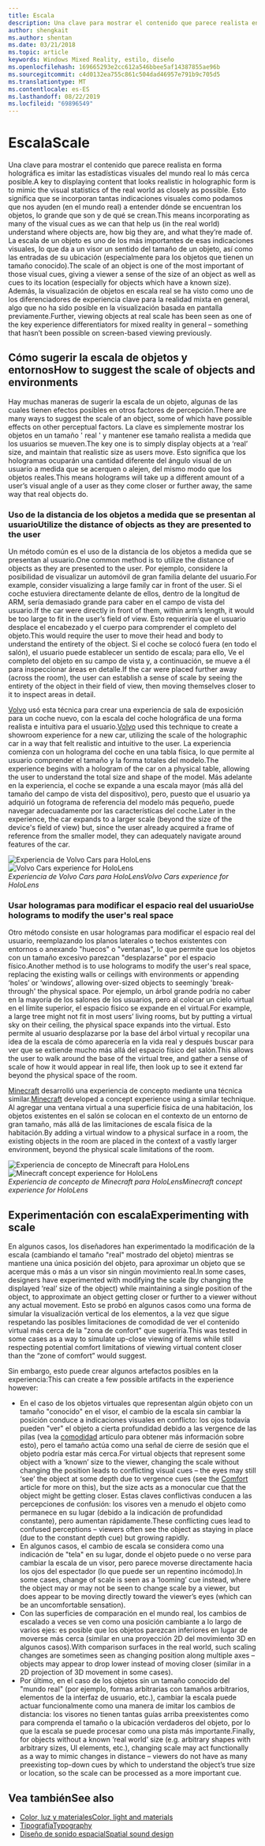 ```yaml
---
title: Escala
description: Una clave para mostrar el contenido que parece realista en forma holográfica es imitar las estadísticas visuales del mundo real lo más cerca posible.
author: shengkait
ms.author: shentan
ms.date: 03/21/2018
ms.topic: article
keywords: Windows Mixed Reality, estilo, diseño
ms.openlocfilehash: 169665293e2cc612a546bbee5af14387855ae96b
ms.sourcegitcommit: c4d0132ea755c861c504dad46957e791b9c705d5
ms.translationtype: MT
ms.contentlocale: es-ES
ms.lasthandoff: 08/22/2019
ms.locfileid: "69896549"
---
```

# <a name="scale"></a><span data-ttu-id="b8ca8-104">Escala</span><span class="sxs-lookup"><span data-stu-id="b8ca8-104">Scale</span></span>

<span data-ttu-id="b8ca8-105">Una clave para mostrar el contenido que parece realista en forma holográfica es imitar las estadísticas visuales del mundo real lo más cerca posible.</span><span class="sxs-lookup"><span data-stu-id="b8ca8-105">A key to displaying content that looks realistic in holographic form is to mimic the visual statistics of the real world as closely as possible.</span></span> <span data-ttu-id="b8ca8-106">Esto significa que se incorporan tantas indicaciones visuales como podamos que nos ayuden (en el mundo real) a entender dónde se encuentran los objetos, lo grande que son y de qué se crean.</span><span class="sxs-lookup"><span data-stu-id="b8ca8-106">This means incorporating as many of the visual cues as we can that help us (in the real world) understand where objects are, how big they are, and what they’re made of.</span></span> <span data-ttu-id="b8ca8-107">La escala de un objeto es uno de los más importantes de esas indicaciones visuales, lo que da a un visor un sentido del tamaño de un objeto, así como las entradas de su ubicación (especialmente para los objetos que tienen un tamaño conocido).</span><span class="sxs-lookup"><span data-stu-id="b8ca8-107">The scale of an object is one of the most important of those visual cues, giving a viewer a sense of the size of an object as well as cues to its location (especially for objects which have a known size).</span></span> <span data-ttu-id="b8ca8-108">Además, la visualización de objetos en escala real se ha visto como uno de los diferenciadores de experiencia clave para la realidad mixta en general, algo que no ha sido posible en la visualización basada en pantalla previamente.</span><span class="sxs-lookup"><span data-stu-id="b8ca8-108">Further, viewing objects at real scale has been seen as one of the key experience differentiators for mixed reality in general – something that hasn’t been possible on screen-based viewing previously.</span></span>

## <a name="how-to-suggest-the-scale-of-objects-and-environments"></a><span data-ttu-id="b8ca8-109">Cómo sugerir la escala de objetos y entornos</span><span class="sxs-lookup"><span data-stu-id="b8ca8-109">How to suggest the scale of objects and environments</span></span>

<span data-ttu-id="b8ca8-110">Hay muchas maneras de sugerir la escala de un objeto, algunas de las cuales tienen efectos posibles en otros factores de percepción.</span><span class="sxs-lookup"><span data-stu-id="b8ca8-110">There are many ways to suggest the scale of an object, some of which have possible effects on other perceptual factors.</span></span> <span data-ttu-id="b8ca8-111">La clave es simplemente mostrar los objetos en un tamaño ' real ' y mantener ese tamaño realista a medida que los usuarios se mueven.</span><span class="sxs-lookup"><span data-stu-id="b8ca8-111">The key one is to simply display objects at a ‘real’ size, and maintain that realistic size as users move.</span></span> <span data-ttu-id="b8ca8-112">Esto significa que los hologramas ocuparán una cantidad diferente del ángulo visual de un usuario a medida que se acerquen o alejen, del mismo modo que los objetos reales.</span><span class="sxs-lookup"><span data-stu-id="b8ca8-112">This means holograms will take up a different amount of a user’s visual angle of a user as they come closer or further away, the same way that real objects do.</span></span>

### <a name="utilize-the-distance-of-objects-as-they-are-presented-to-the-user"></a><span data-ttu-id="b8ca8-113">Uso de la distancia de los objetos a medida que se presentan al usuario</span><span class="sxs-lookup"><span data-stu-id="b8ca8-113">Utilize the distance of objects as they are presented to the user</span></span>

<span data-ttu-id="b8ca8-114">Un método común es el uso de la distancia de los objetos a medida que se presentan al usuario.</span><span class="sxs-lookup"><span data-stu-id="b8ca8-114">One common method is to utilize the distance of objects as they are presented to the user.</span></span> <span data-ttu-id="b8ca8-115">Por ejemplo, considere la posibilidad de visualizar un automóvil de gran familia delante del usuario.</span><span class="sxs-lookup"><span data-stu-id="b8ca8-115">For example, consider visualizing a large family car in front of the user.</span></span> <span data-ttu-id="b8ca8-116">Si el coche estuviera directamente delante de ellos, dentro de la longitud de ARM, sería demasiado grande para caber en el campo de vista del usuario.</span><span class="sxs-lookup"><span data-stu-id="b8ca8-116">If the car were directly in front of them, within arm’s length, it would be too large to fit in the user’s field of view.</span></span> <span data-ttu-id="b8ca8-117">Esto requeriría que el usuario desplace el encabezado y el cuerpo para comprender el completo del objeto.</span><span class="sxs-lookup"><span data-stu-id="b8ca8-117">This would require the user to move their head and body to understand the entirety of the object.</span></span> <span data-ttu-id="b8ca8-118">Si el coche se colocó fuera (en todo el salón), el usuario puede establecer un sentido de escala; para ello, Ve el completo del objeto en su campo de vista y, a continuación, se mueve a él para inspeccionar áreas en detalle.</span><span class="sxs-lookup"><span data-stu-id="b8ca8-118">If the car were placed further away (across the room), the user can establish a sense of scale by seeing the entirety of the object in their field of view, then moving themselves closer to it to inspect areas in detail.</span></span>

<span data-ttu-id="b8ca8-119">[Volvo](https://www.youtube.com/watch?v=DilzwF90vec) usó esta técnica para crear una experiencia de sala de exposición para un coche nuevo, con la escala del coche holográfica de una forma realista e intuitiva para el usuario.</span><span class="sxs-lookup"><span data-stu-id="b8ca8-119">[Volvo](https://www.youtube.com/watch?v=DilzwF90vec) used this technique to create a showroom experience for a new car, utilizing the scale of the holographic car in a way that felt realistic and intuitive to the user.</span></span> <span data-ttu-id="b8ca8-120">La experiencia comienza con un holograma del coche en una tabla física, lo que permite al usuario comprender el tamaño y la forma totales del modelo.</span><span class="sxs-lookup"><span data-stu-id="b8ca8-120">The experience begins with a hologram of the car on a physical table, allowing the user to understand the total size and shape of the model.</span></span> <span data-ttu-id="b8ca8-121">Más adelante en la experiencia, el coche se expande a una escala mayor (más allá del tamaño del campo de vista del dispositivo), pero, puesto que el usuario ya adquirió un fotograma de referencia del modelo más pequeño, puede navegar adecuadamente por las características del coche.</span><span class="sxs-lookup"><span data-stu-id="b8ca8-121">Later in the experience, the car expands to a larger scale (beyond the size of the device's field of view) but, since the user already acquired a frame of reference from the smaller model, they can adequately navigate around features of the car.</span></span>

<span data-ttu-id="b8ca8-122">![Experiencia de Volvo Cars para HoloLens](images/volvo-cars-microsoft-hololens-experience01-640px.jpg)</span><span class="sxs-lookup"><span data-stu-id="b8ca8-122">![Volvo Cars experience for HoloLens](images/volvo-cars-microsoft-hololens-experience01-640px.jpg)</span></span><br>
<span data-ttu-id="b8ca8-123">*Experiencia de Volvo Cars para HoloLens*</span><span class="sxs-lookup"><span data-stu-id="b8ca8-123">*Volvo Cars experience for HoloLens*</span></span>

### <a name="use-holograms-to-modify-the-users-real-space"></a><span data-ttu-id="b8ca8-124">Usar hologramas para modificar el espacio real del usuario</span><span class="sxs-lookup"><span data-stu-id="b8ca8-124">Use holograms to modify the user's real space</span></span>

<span data-ttu-id="b8ca8-125">Otro método consiste en usar hologramas para modificar el espacio real del usuario, reemplazando los planos laterales o techos existentes con entornos o anexando "huecos" o "ventanas", lo que permite que los objetos con un tamaño excesivo parezcan "desplazarse" por el espacio físico.</span><span class="sxs-lookup"><span data-stu-id="b8ca8-125">Another method is to use holograms to modify the user's real space, replacing the existing walls or ceilings with environments or appending ‘holes’ or ‘windows’, allowing over-sized objects to seemingly 'break-through' the physical space.</span></span> <span data-ttu-id="b8ca8-126">Por ejemplo, un árbol grande podría no caber en la mayoría de los salones de los usuarios, pero al colocar un cielo virtual en el límite superior, el espacio físico se expande en el virtual.</span><span class="sxs-lookup"><span data-stu-id="b8ca8-126">For example, a large tree might not fit in most users’ living rooms, but by putting a virtual sky on their ceiling, the physical space expands into the virtual.</span></span> <span data-ttu-id="b8ca8-127">Esto permite al usuario desplazarse por la base del árbol virtual y recopilar una idea de la escala de cómo aparecería en la vida real y después buscar para ver que se extiende mucho más allá del espacio físico del salón.</span><span class="sxs-lookup"><span data-stu-id="b8ca8-127">This allows the user to walk around the base of the virtual tree, and gather a sense of scale of how it would appear in real life, then look up to see it extend far beyond the physical space of the room.</span></span>

<span data-ttu-id="b8ca8-128">[Minecraft](https://minecraft.net/) desarrolló una experiencia de concepto mediante una técnica similar.</span><span class="sxs-lookup"><span data-stu-id="b8ca8-128">[Minecraft](https://minecraft.net/) developed a concept experience using a similar technique.</span></span> <span data-ttu-id="b8ca8-129">Al agregar una ventana virtual a una superficie física de una habitación, los objetos existentes en el salón se colocan en el contexto de un entorno de gran tamaño, más allá de las limitaciones de escala física de la habitación.</span><span class="sxs-lookup"><span data-stu-id="b8ca8-129">By adding a virtual window to a physical surface in a room, the existing objects in the room are placed in the context of a vastly larger environment, beyond the physical scale limitations of the room.</span></span>

<span data-ttu-id="b8ca8-130">![Experiencia de concepto de Minecraft para HoloLens](images/800px-minecraftwindow-640px.jpg)</span><span class="sxs-lookup"><span data-stu-id="b8ca8-130">![Minecraft concept experience for HoloLens](images/800px-minecraftwindow-640px.jpg)</span></span><br>
<span data-ttu-id="b8ca8-131">*Experiencia de concepto de Minecraft para HoloLens*</span><span class="sxs-lookup"><span data-stu-id="b8ca8-131">*Minecraft concept experience for HoloLens*</span></span>

## <a name="experimenting-with-scale"></a><span data-ttu-id="b8ca8-132">Experimentación con escala</span><span class="sxs-lookup"><span data-stu-id="b8ca8-132">Experimenting with scale</span></span>

<span data-ttu-id="b8ca8-133">En algunos casos, los diseñadores han experimentado la modificación de la escala (cambiando el tamaño "real" mostrado del objeto) mientras se mantiene una única posición del objeto, para aproximar un objeto que se acerque más o más a un visor sin ningún movimiento real.</span><span class="sxs-lookup"><span data-stu-id="b8ca8-133">In some cases, designers have experimented with modifying the scale (by changing the displayed ‘real’ size of the object) while maintaining a single position of the object, to approximate an object getting closer or further to a viewer without any actual movement.</span></span> <span data-ttu-id="b8ca8-134">Esto se probó en algunos casos como una forma de simular la visualización vertical de los elementos, a la vez que sigue respetando las posibles limitaciones de comodidad de ver el contenido virtual más cerca de la "zona de confort" que sugeriría.</span><span class="sxs-lookup"><span data-stu-id="b8ca8-134">This was tested in some cases as a way to simulate up-close viewing of items while still respecting potential comfort limitations of viewing virtual content closer than the “zone of comfort” would suggest.</span></span>

<span data-ttu-id="b8ca8-135">Sin embargo, esto puede crear algunos artefactos posibles en la experiencia:</span><span class="sxs-lookup"><span data-stu-id="b8ca8-135">This can create a few possible artifacts in the experience however:</span></span>
* <span data-ttu-id="b8ca8-136">En el caso de los objetos virtuales que representan algún objeto con un tamaño "conocido" en el visor, el cambio de la escala sin cambiar la posición conduce a indicaciones visuales en conflicto: los ojos todavía pueden "ver" el objeto a cierta profundidad debido a las vergence de las pilas (vea la [comodidad](comfort.md) artículo para obtener más información sobre esto), pero el tamaño actúa como una señal de cierre de sesión que el objeto podría estar más cerca.</span><span class="sxs-lookup"><span data-stu-id="b8ca8-136">For virtual objects that represent some object with a ‘known’ size to the viewer, changing the scale without changing the position leads to conflicting visual cues – the eyes may still ‘see’ the object at some depth due to vergence cues (see the [Comfort](comfort.md) article for more on this), but the size acts as a monocular cue that the object might be getting closer.</span></span> <span data-ttu-id="b8ca8-137">Estas claves conflictivas conducen a las percepciones de confusión: los visores ven a menudo el objeto como permanece en su lugar (debido a la indicación de profundidad constante), pero aumentan rápidamente.</span><span class="sxs-lookup"><span data-stu-id="b8ca8-137">These conflicting cues lead to confused perceptions – viewers often see the object as staying in place (due to the constant depth cue) but growing rapidly.</span></span>
* <span data-ttu-id="b8ca8-138">En algunos casos, el cambio de escala se considera como una indicación de "tela" en su lugar, donde el objeto puede o no verse para cambiar la escala de un visor, pero parece moverse directamente hacia los ojos del espectador (lo que puede ser un repentino incómodo).</span><span class="sxs-lookup"><span data-stu-id="b8ca8-138">In some cases, change of scale is seen as a ‘looming’ cue instead, where the object may or may not be seen to change scale by a viewer, but does appear to be moving directly toward the viewer’s eyes (which can be an uncomfortable sensation).</span></span>
* <span data-ttu-id="b8ca8-139">Con las superficies de comparación en el mundo real, los cambios de escalado a veces se ven como una posición cambiante a lo largo de varios ejes: es posible que los objetos parezcan inferiores en lugar de moverse más cerca (similar en una proyección 2D del movimiento 3D en algunos casos).</span><span class="sxs-lookup"><span data-stu-id="b8ca8-139">With comparison surfaces in the real world, such scaling changes are sometimes seen as changing position along multiple axes – objects may appear to drop lower instead of moving closer (similar in a 2D projection of 3D movement in some cases).</span></span>
* <span data-ttu-id="b8ca8-140">Por último, en el caso de los objetos sin un tamaño conocido del "mundo real" (por ejemplo, formas arbitrarias con tamaños arbitrarios, elementos de la interfaz de usuario, etc.), cambiar la escala puede actuar funcionalmente como una manera de imitar los cambios de distancia: los visores no tienen tantas guías arriba preexistentes como para comprenda el tamaño o la ubicación verdaderos del objeto, por lo que la escala se puede procesar como una pista más importante.</span><span class="sxs-lookup"><span data-stu-id="b8ca8-140">Finally, for objects without a known ‘real world’ size (e.g. arbitrary shapes with arbitrary sizes, UI elements, etc.), changing scale may act functionally as a way to mimic changes in distance – viewers do not have as many preexisting top-down cues by which to understand the object’s true size or location, so the scale can be processed as a more important cue.</span></span>

## <a name="see-also"></a><span data-ttu-id="b8ca8-141">Vea también</span><span class="sxs-lookup"><span data-stu-id="b8ca8-141">See also</span></span>
* [<span data-ttu-id="b8ca8-142">Color, luz y materiales</span><span class="sxs-lookup"><span data-stu-id="b8ca8-142">Color, light and materials</span></span>](color,-light-and-materials.md)
* [<span data-ttu-id="b8ca8-143">Tipografía</span><span class="sxs-lookup"><span data-stu-id="b8ca8-143">Typography</span></span>](typography.md)
* [<span data-ttu-id="b8ca8-144">Diseño de sonido espacial</span><span class="sxs-lookup"><span data-stu-id="b8ca8-144">Spatial sound design</span></span>](spatial-sound-design.md)
